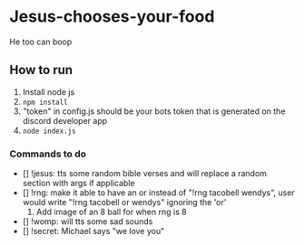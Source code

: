 # Jesus-chooses-your-food
He too can boop

## How to run
1. Install node js
1. `npm install` 
1. "token" in config.js should be your bots token that is generated on the discord developer app
1. `node index.js`

### Commands to do
- [] !jesus: tts some random bible verses and will replace a random section with args if applicable
- [] !rng: make it able to have an or instead of "!rng tacobell wendys", user would write "!rng tacobell or wendys" ignoring the 'or'
  1. Add image of an 8 ball for when rng is 8
- [] !womp: will tts some sad sounds
- [] !secret: Michael says "we love you"


